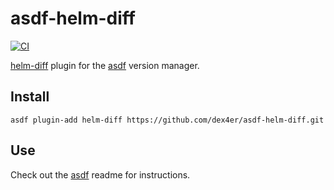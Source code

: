 # asdf-helm-diff

[![CI](https://github.com/dex4er/asdf-helm-diff/actions/workflows/ci.yml/badge.svg)](https://github.com/dex4er/asdf-helm-diff/actions/workflows/ci.yml)

[helm-diff](https://github.com/databus23/helm-diff) plugin for the [asdf](https://github.com/asdf-vm/asdf) version manager.

## Install

```shell
asdf plugin-add helm-diff https://github.com/dex4er/asdf-helm-diff.git
```

## Use

Check out the [asdf](https://github.com/asdf-vm/asdf) readme for instructions.
